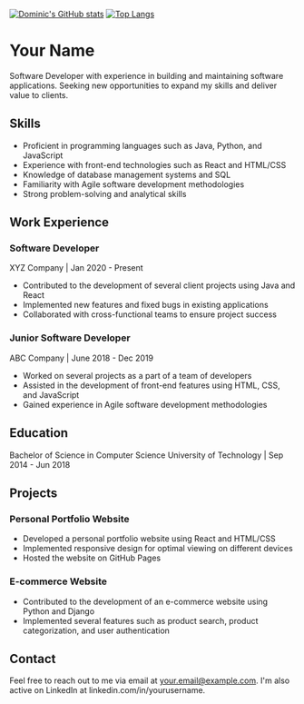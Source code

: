 [![Dominic's GitHub stats](https://github-readme-stats.vercel.app/api?username=Domengo)](https://github.com/anuraghazra/github-readme-stats)
[![Top Langs](https://github-readme-stats.vercel.app/api/top-langs/?username=Domengo&layout=compact)](https://github.com/Domengo/github-readme-stats)
# Your Name

Software Developer with experience in building and maintaining software applications. Seeking new opportunities to expand my skills and deliver value to clients.

## Skills

- Proficient in programming languages such as Java, Python, and JavaScript
- Experience with front-end technologies such as React and HTML/CSS
- Knowledge of database management systems and SQL
- Familiarity with Agile software development methodologies
- Strong problem-solving and analytical skills

## Work Experience

### Software Developer
XYZ Company | Jan 2020 - Present
- Contributed to the development of several client projects using Java and React
- Implemented new features and fixed bugs in existing applications
- Collaborated with cross-functional teams to ensure project success

### Junior Software Developer
ABC Company | June 2018 - Dec 2019
- Worked on several projects as a part of a team of developers
- Assisted in the development of front-end features using HTML, CSS, and JavaScript
- Gained experience in Agile software development methodologies

## Education

Bachelor of Science in Computer Science
University of Technology | Sep 2014 - Jun 2018

## Projects

### Personal Portfolio Website
- Developed a personal portfolio website using React and HTML/CSS
- Implemented responsive design for optimal viewing on different devices
- Hosted the website on GitHub Pages

### E-commerce Website
- Contributed to the development of an e-commerce website using Python and Django
- Implemented several features such as product search, product categorization, and user authentication

## Contact

Feel free to reach out to me via email at your.email@example.com. I'm also active on LinkedIn at linkedin.com/in/yourusername.
